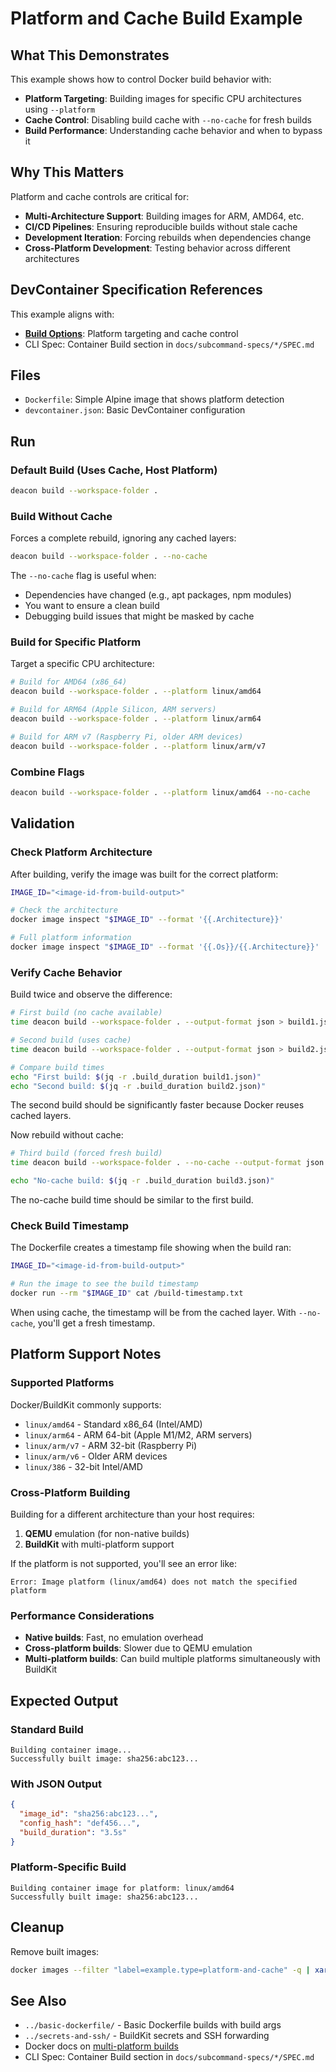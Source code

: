 # Platform and Cache Build Example

## What This Demonstrates

This example shows how to control Docker build behavior with:

- **Platform Targeting**: Building images for specific CPU architectures using `--platform`
- **Cache Control**: Disabling build cache with `--no-cache` for fresh builds
- **Build Performance**: Understanding cache behavior and when to bypass it

## Why This Matters

Platform and cache controls are critical for:
- **Multi-Architecture Support**: Building images for ARM, AMD64, etc.
- **CI/CD Pipelines**: Ensuring reproducible builds without stale cache
- **Development Iteration**: Forcing rebuilds when dependencies change
- **Cross-Platform Development**: Testing behavior across different architectures

## DevContainer Specification References

This example aligns with:
- **[Build Options](https://containers.dev/implementors/spec/#build-properties)**: Platform targeting and cache control
- CLI Spec: Container Build section in `docs/subcommand-specs/*/SPEC.md`

## Files

- `Dockerfile`: Simple Alpine image that shows platform detection
- `devcontainer.json`: Basic DevContainer configuration

## Run

### Default Build (Uses Cache, Host Platform)
```sh
deacon build --workspace-folder .
```

### Build Without Cache
Forces a complete rebuild, ignoring any cached layers:
```sh
deacon build --workspace-folder . --no-cache
```

The `--no-cache` flag is useful when:
- Dependencies have changed (e.g., apt packages, npm modules)
- You want to ensure a clean build
- Debugging build issues that might be masked by cache

### Build for Specific Platform
Target a specific CPU architecture:
```sh
# Build for AMD64 (x86_64)
deacon build --workspace-folder . --platform linux/amd64

# Build for ARM64 (Apple Silicon, ARM servers)
deacon build --workspace-folder . --platform linux/arm64

# Build for ARM v7 (Raspberry Pi, older ARM devices)
deacon build --workspace-folder . --platform linux/arm/v7
```

### Combine Flags
```sh
deacon build --workspace-folder . --platform linux/amd64 --no-cache
```

## Validation

### Check Platform Architecture
After building, verify the image was built for the correct platform:

```sh
IMAGE_ID="<image-id-from-build-output>"

# Check the architecture
docker image inspect "$IMAGE_ID" --format '{{.Architecture}}'

# Full platform information
docker image inspect "$IMAGE_ID" --format '{{.Os}}/{{.Architecture}}'
```

### Verify Cache Behavior

Build twice and observe the difference:

```sh
# First build (no cache available)
time deacon build --workspace-folder . --output-format json > build1.json

# Second build (uses cache)
time deacon build --workspace-folder . --output-format json > build2.json

# Compare build times
echo "First build: $(jq -r .build_duration build1.json)"
echo "Second build: $(jq -r .build_duration build2.json)"
```

The second build should be significantly faster because Docker reuses cached layers.

Now rebuild without cache:
```sh
# Third build (forced fresh build)
time deacon build --workspace-folder . --no-cache --output-format json > build3.json

echo "No-cache build: $(jq -r .build_duration build3.json)"
```

The no-cache build time should be similar to the first build.

### Check Build Timestamp
The Dockerfile creates a timestamp file showing when the build ran:

```sh
IMAGE_ID="<image-id-from-build-output>"

# Run the image to see the build timestamp
docker run --rm "$IMAGE_ID" cat /build-timestamp.txt
```

When using cache, the timestamp will be from the cached layer. With `--no-cache`, you'll get a fresh timestamp.

## Platform Support Notes

### Supported Platforms

Docker/BuildKit commonly supports:
- `linux/amd64` - Standard x86_64 (Intel/AMD)
- `linux/arm64` - ARM 64-bit (Apple M1/M2, ARM servers)
- `linux/arm/v7` - ARM 32-bit (Raspberry Pi)
- `linux/arm/v6` - Older ARM devices
- `linux/386` - 32-bit Intel/AMD

### Cross-Platform Building

Building for a different architecture than your host requires:
1. **QEMU** emulation (for non-native builds)
2. **BuildKit** with multi-platform support

If the platform is not supported, you'll see an error like:
```
Error: Image platform (linux/amd64) does not match the specified platform
```

### Performance Considerations

- **Native builds**: Fast, no emulation overhead
- **Cross-platform builds**: Slower due to QEMU emulation
- **Multi-platform builds**: Can build multiple platforms simultaneously with BuildKit

## Expected Output

### Standard Build
```
Building container image...
Successfully built image: sha256:abc123...
```

### With JSON Output
```json
{
  "image_id": "sha256:abc123...",
  "config_hash": "def456...",
  "build_duration": "3.5s"
}
```

### Platform-Specific Build
```
Building container image for platform: linux/amd64
Successfully built image: sha256:abc123...
```

## Cleanup

Remove built images:
```sh
docker images --filter "label=example.type=platform-and-cache" -q | xargs -r docker rmi
```

## See Also

- `../basic-dockerfile/` - Basic Dockerfile builds with build args
- `../secrets-and-ssh/` - BuildKit secrets and SSH forwarding
- Docker docs on [multi-platform builds](https://docs.docker.com/build/building/multi-platform/)
- CLI Spec: Container Build section in `docs/subcommand-specs/*/SPEC.md`

